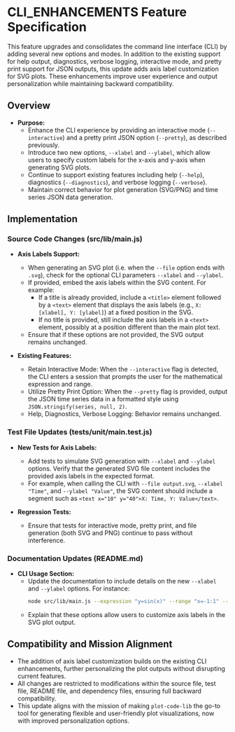 # CLI_ENHANCEMENTS Feature Specification

This feature upgrades and consolidates the command line interface (CLI) by adding several new options and modes. In addition to the existing support for help output, diagnostics, verbose logging, interactive mode, and pretty print support for JSON outputs, this update adds axis label customization for SVG plots. These enhancements improve user experience and output personalization while maintaining backward compatibility.

## Overview

- **Purpose:**
  - Enhance the CLI experience by providing an interactive mode (`--interactive`) and a pretty print JSON option (`--pretty`), as described previously.
  - Introduce two new options, `--xlabel` and `--ylabel`, which allow users to specify custom labels for the x-axis and y-axis when generating SVG plots.
  - Continue to support existing features including help (`--help`), diagnostics (`--diagnostics`), and verbose logging (`--verbose`).
  - Maintain correct behavior for plot generation (SVG/PNG) and time series JSON data generation.

## Implementation

### Source Code Changes (src/lib/main.js)

- **Axis Labels Support:**
  - When generating an SVG plot (i.e. when the `--file` option ends with `.svg`), check for the optional CLI parameters `--xlabel` and `--ylabel`.
  - If provided, embed the axis labels within the SVG content. For example:
    - If a title is already provided, include a `<title>` element followed by a `<text>` element that displays the axis labels (e.g., `X: [xlabel], Y: [ylabel]`) at a fixed position in the SVG.
    - If no title is provided, still include the axis labels in a `<text>` element, possibly at a position different than the main plot text.
  - Ensure that if these options are not provided, the SVG output remains unchanged.

- **Existing Features:**
  - Retain Interactive Mode: When the `--interactive` flag is detected, the CLI enters a session that prompts the user for the mathematical expression and range.
  - Utilize Pretty Print Option: When the `--pretty` flag is provided, output the JSON time series data in a formatted style using `JSON.stringify(series, null, 2)`.
  - Help, Diagnostics, Verbose Logging: Behavior remains unchanged.

### Test File Updates (tests/unit/main.test.js)

- **New Tests for Axis Labels:**
  - Add tests to simulate SVG generation with `--xlabel` and `--ylabel` options. Verify that the generated SVG file content includes the provided axis labels in the expected format.
  - For example, when calling the CLI with `--file output.svg`, `--xlabel "Time"`, and `--ylabel "Value"`, the SVG content should include a segment such as `<text x="10" y="40">X: Time, Y: Value</text>`.

- **Regression Tests:**
  - Ensure that tests for interactive mode, pretty print, and file generation (both SVG and PNG) continue to pass without interference.

### Documentation Updates (README.md)

- **CLI Usage Section:**
  - Update the documentation to include details on the new `--xlabel` and `--ylabel` options. For instance:
    ```bash
    node src/lib/main.js --expression "y=sin(x)" --range "x=-1:1" --file output.svg --xlabel "Time" --ylabel "Amplitude"
    ```
  - Explain that these options allow users to customize axis labels in the SVG plot output.

## Compatibility and Mission Alignment

- The addition of axis label customization builds on the existing CLI enhancements, further personalizing the plot outputs without disrupting current features.
- All changes are restricted to modifications within the source file, test file, README file, and dependency files, ensuring full backward compatibility.
- This update aligns with the mission of making `plot-code-lib` the go-to tool for generating flexible and user-friendly plot visualizations, now with improved personalization options.
